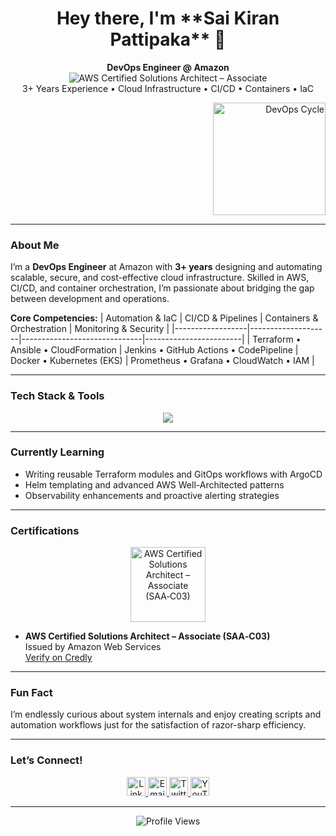 <h1 align="center">Hey there, I'm **Sai Kiran Pattipaka** 👋</h1>

<p align="center">
  <b>DevOps Engineer @ Amazon</b>  
  <img src="https://img.shields.io/badge/AWS-Certified%20Solutions%20Architect%20--%20Associate-orange?style=flat-square&logo=amazonaws&logoColor=white" alt="AWS Certified Solutions Architect – Associate"/>
  <br/>
  3+ Years Experience • Cloud Infrastructure • CI/CD • Containers • IaC
</p>

<p align="right">
  <img src="https://www.zartis.com/wp-content/uploads/2024/02/continuous-devops-cycle.gif" alt="DevOps Cycle" width="180"/>
</p>

---

###  About Me

I’m a **DevOps Engineer** at Amazon with **3+ years** designing and automating scalable, secure, and cost-effective cloud infrastructure. Skilled in AWS, CI/CD, and container orchestration, I’m passionate about bridging the gap between development and operations.

**Core Competencies:**
| Automation & IaC | CI/CD & Pipelines | Containers & Orchestration | Monitoring & Security |
|------------------|--------------------|------------------------------|------------------------|
| Terraform • Ansible • CloudFormation | Jenkins • GitHub Actions • CodePipeline | Docker • Kubernetes (EKS) | Prometheus • Grafana • CloudWatch • IAM |

---

###  Tech Stack & Tools

<div align="center">
  <img src="https://skillicons.dev/icons?i=linux,bash,git,github,gitlab,jenkins,ansible,terraform,docker,kubernetes,aws,py" />
</div>

---

###  Currently Learning

- Writing reusable Terraform modules and GitOps workflows with ArgoCD  
- Helm templating and advanced AWS Well-Architected patterns  
- Observability enhancements and proactive alerting strategies

---

###  Certifications

<p align="center">
  <img src="https://raw.githubusercontent.com/saikiranpattipaka/saikiranpattipaka/main/aws_saa_static.png" width="120" alt="AWS Certified Solutions Architect – Associate (SAA‑C03)"/>
</p>

- **AWS Certified Solutions Architect – Associate (SAA‑C03)**  
  Issued by Amazon Web Services  
  [Verify on Credly](https://www.credly.com/)

---

###  Fun Fact

I’m endlessly curious about system internals and enjoy creating scripts and automation workflows just for the satisfaction of razor-sharp efficiency.

---

###  Let’s Connect!

<div align="center">
  <a href="https://linkedin.com/in/saikiranpattipaka" target="_blank">
    <img src="https://simpleicons.org/icons/linkedin.svg" width="30" alt="LinkedIn"/>
  </a>
  <a href="mailto:saikiranpattipaka@outlook.com" target="_blank">
    <img src="https://simpleicons.org/icons/gmail.svg" width="30" alt="Email"/>
  </a>
  <a href="https://twitter.com/yourhandle" target="_blank">
    <img src="https://simpleicons.org/icons/twitter.svg" width="30" alt="Twitter"/>
  </a>
  <a href="https://www.youtube.com/channel/yourchannel" target="_blank">
    <img src="https://simpleicons.org/icons/youtube.svg" width="30" alt="YouTube"/>
  </a>
</div>

---

<p align="center">
  <img src="https://komarev.com/ghpvc/?username=saikiranpattipaka&style=flat-square&color=blue" alt="Profile Views"/>
</p>
